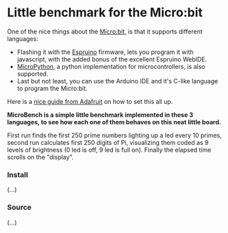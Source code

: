 # Little benchmark for the Micro:bit

One of the nice things about the [Micro:bit](http://microbit.org), is that it supports different languages:
* Flashing it with the [Espruino](http://www.espruino.com/MicroBit) firmware, lets you program it with javascript, with the added bonus of the excellent Espruino WebIDE.
* [MicroPython](http://microbit-micropython.readthedocs.io/en/latest/), a python implementation for microcontrollers, is also supported.
* Last but not least, you can use the Arduino IDE and it's C-like language to program the Micro:bit.

Here is a [nice guide from Adafruit](https://learn.adafruit.com/use-micro-bit-with-arduino/overview) on how to set this all up.

**MicroBench is a simple little benchmark implemented in these 3 languages, to see how each one of them behaves on this neat little board.**

First run finds the first 250 prime numbers lighting up a led every 10 primes, second run calculates first 250 digits of Pi, visualizing them coded as 9 levels of brightness (0 led is off, 9 led is full on).
Finally the elapsed time scrolls on the "display".

### Install
(...)

### Source
(...)
